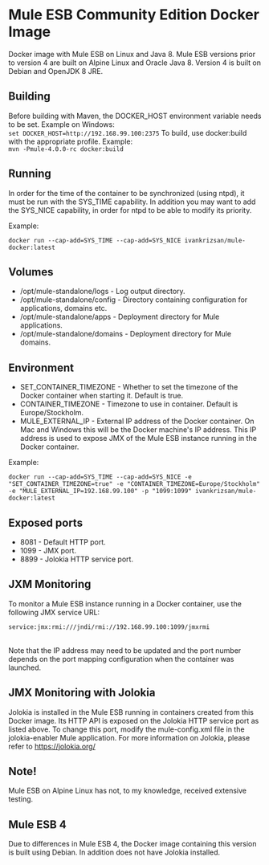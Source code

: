 # Mule ESB Community Edition Docker Image
Docker image with Mule ESB on Linux and Java 8.
Mule ESB versions prior to version 4 are built on Alpine Linux and Oracle Java 8.
Version 4 is built on Debian and OpenJDK 8 JRE.

## Building
Before building with Maven, the DOCKER_HOST environment variable needs to be set.
Example on Windows:<br/>
```set DOCKER_HOST=http://192.168.99.100:2375```
To build, use docker:build with the appropriate profile. Example:<br/>
```mvn -Pmule-4.0.0-rc docker:build```

## Running
In order for the time of the container to be synchronized (using ntpd), it must be run with the SYS_TIME capability.
In addition you may want to add the SYS_NICE capability, in order for ntpd to be able to modify its priority.

Example:
```
docker run --cap-add=SYS_TIME --cap-add=SYS_NICE ivankrizsan/mule-docker:latest
```

## Volumes
- /opt/mule-standalone/logs       - Log output directory.
- /opt/mule-standalone/config     - Directory containing configuration for applications, domains etc.
- /opt/mule-standalone/apps       - Deployment directory for Mule applications.
- /opt/mule-standalone/domains    - Deployment directory for Mule domains.

## Environment
- SET_CONTAINER_TIMEZONE - Whether to set the timezone of the Docker container when starting it. Default is true.
- CONTAINER_TIMEZONE - Timezone to use in container. Default is Europe/Stockholm.
- MULE_EXTERNAL_IP - External IP address of the Docker container. On Mac and Windows this will be the Docker machine's IP address.
This IP address is used to expose JMX of the Mule ESB instance running in the Docker container.

Example:
```
docker run --cap-add=SYS_TIME --cap-add=SYS_NICE -e "SET_CONTAINER_TIMEZONE=true" -e "CONTAINER_TIMEZONE=Europe/Stockholm" -e "MULE_EXTERNAL_IP=192.168.99.100" -p "1099:1099" ivankrizsan/mule-docker:latest
```

## Exposed ports
- 8081  - Default HTTP port.
- 1099  - JMX port.
- 8899  - Jolokia HTTP service port.

## JXM Monitoring
To monitor a Mule ESB instance running in a Docker container, use the following JMX service URL:<br/>
```
service:jmx:rmi:///jndi/rmi://192.168.99.100:1099/jmxrmi
```
<br/>Note that the IP address may need to be updated and the port number depends on the port mapping configuration when the container was launched.<br/>

## JMX Monitoring with Jolokia
Jolokia is installed in the Mule ESB running in containers created from this Docker image.
Its HTTP API is exposed on the Jolokia HTTP service port as listed above.
To change this port, modify the mule-config.xml file in the jolokia-enabler Mule application.
For more information on Jolokia, please refer to https://jolokia.org/

## Note!
Mule ESB on Alpine Linux has not, to my knowledge, received extensive testing.

## Mule ESB 4
Due to differences in Mule ESB 4, the Docker image containing this version is built using Debian.
In addition does not have Jolokia installed.

